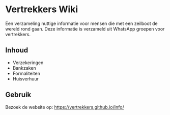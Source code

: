 # Vertrekkers Wiki

Een verzameling nuttige informatie voor mensen die met een zeilboot de wereld rond gaan. Deze informatie is verzameld uit WhatsApp groepen voor vertrekkers.

## Inhoud

- Verzekeringen
- Bankzaken
- Formaliteiten
- Huisverhuur

## Gebruik

Bezoek de website op: https://vertrekkers.github.io/Info/ 